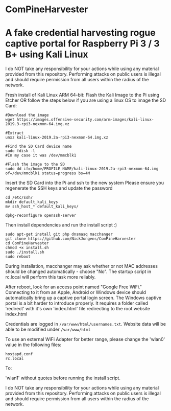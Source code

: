 # ComPineHarvester

# A fake credential harvesting rogue captive portal for Raspberry Pi 3 / 3 B+ using Kali Linux

I do NOT take any responsibility for your actions while using any material provided from this repository.
Performing attacks on public users is illegal and should require permission from all users within the radius of the network.

Fresh install of Kali Linux ARM 64-bit:
Flash the Kali Image to the Pi using Etcher OR follow the steps below if you are using a linux OS to image the SD Card:

```
#Download the image
wget https://images.offensive-security.com/arm-images/kali-linux-2019.3-rpi3-nexmon-64.img.xz

#Extract
unxz kali-linux-2019.2a-rpi3-nexmon-64.img.xz

#Find the SD Card device name
sudo fdisk -l
#In my case it was /dev/mmcblk1

#Flash the image to the SD
sudo dd if=/home/PROFILE NAME/kali-linux-2019.2a-rpi3-nexmon-64.img of=/dev/mmcblk1 status=progress bs=4M

```


Insert the SD Card into the Pi and ssh to the new system
Please ensure you regenerate the SSH keys and update the password

```
cd /etc/ssh/
mkdir default_kali_keys
mv ssh_host_* default_kali_keys/

dpkg-reconfigure openssh-server

```

Then install dependencies and run the install script :)


```
sudo apt-get install git php dnsmasq macchanger
git clone https://github.com/NickJongens/ComPineHarvester
cd ComPineHarvester
chmod +x install.sh
sudo ./install.sh
sudo reboot
```
During installation, macchanger may ask whether or not MAC addresses should be changed automatically - choose "No". The startup script in rc.local will perform this task more reliably.

After reboot, look for an access point named "Google Free WiFi." Connecting to it from an Apple, Android or Windows device should automatically bring up a captive portal login screen.
The Windows captive portal is a bit harder to introduce properly. 
It requires a folder called 'redirect' with it's own 'index.html' file redirecting to the root website index.html

Credentials are logged in `/var/www/html/usernames.txt`.
Website data will be able to be modified under `/var/www/html`

To use an external WiFi Adapter for better range, please change the
'wlan0' value in the following files:

```
hostapd.conf
rc.local 
```

To:

'wlan1' without quotes before running the install script.

I do NOT take any responsibility for your actions while using any material provided from this repository.
Performing attacks on public users is illegal and should require permission from all users within the radius of the network.
